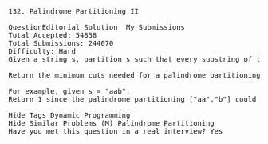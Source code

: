 <pre>
132. Palindrome Partitioning II  

QuestionEditorial Solution  My Submissions
Total Accepted: 54858
Total Submissions: 244070
Difficulty: Hard
Given a string s, partition s such that every substring of the partition is a palindrome.

Return the minimum cuts needed for a palindrome partitioning of s.

For example, given s = "aab",
Return 1 since the palindrome partitioning ["aa","b"] could be produced using 1 cut.

Hide Tags Dynamic Programming
Hide Similar Problems (M) Palindrome Partitioning
Have you met this question in a real interview? Yes  
</pre>
